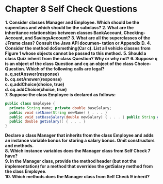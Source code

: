 # Chapter 8 Self Check Questions

**1. Consider classes Manager and Employee. Which should be the superclass and which should be the subclass?**
**2. What are the inheritance relationships between classes BankAccount, Checking­ Account, and SavingsAccount?**
**3. What are all the superclasses of the JFrame class? Consult the Java API documen- tation or Appendix D.**
**4. Consider the method doSomething(Car c). List all vehicle classes from Figure 1 whose objects cannot be passed to this method.**
**5. Should a class Quiz inherit from the class Question? Why or why not?**
**6. Suppose q is an object of the class Question and cq an object of the class Choice­ Question. Which of the following calls are legal?**  
  **a. q.setAnswer(response)**  
  **b. cq.setAnswer(response)**  
  **c. q.addChoice(choice, true)**  
  **d. cq.addChoice(choice, true)**  
**7. Suppose the class Employee is declared as follows:**
  ```java
  public class Employee {
    private String name; private double baseSalary;
    public void setName(String newName) { . . . }
    public void setBaseSalary(double newSalary) { . . . } public String getName() { . . . }
    public double getSalary() { . . . }
  }
  ```
  **Declare a class Manager that inherits from the class Employee and adds an instance variable bonus for storing a salary bonus. Omit constructors and methods.**  
**8. Which instance variables does the Manager class from Self Check 7 have?**  
**9. In the Manager class, provide the method header (but not the implementation) for a method that overrides the getSalary method from the class Employee.**  
**10. Which methods does the Manager class from Self Check 9 inherit?**